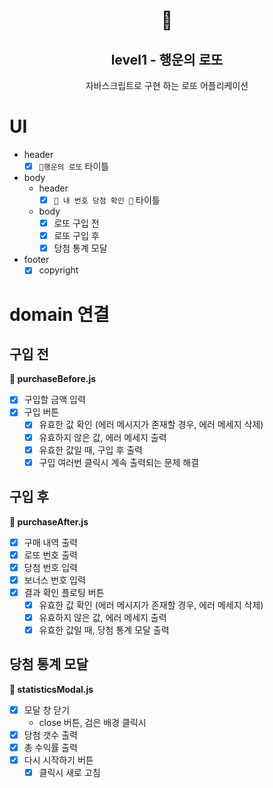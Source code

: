 <h1 align="middle">🎱</h1>
<h2 align="middle">level1 - 행운의 로또</h2>
<p align="middle">자바스크립트로 구현 하는 로또 어플리케이션</p>

# UI

- header
  - [x] `🎱행운의 로또` 타이틀
- body
  - header
    - [x] `🎱 내 번호 당첨 확인 🎱` 타이틀
  - body
    - [x] 로또 구입 전
    - [x] 로또 구입 후
    - [x] 당첨 통계 모달
- footer
  - [x] copyright

# domain 연결

## 구입 전

**📑 purchaseBefore.js**

- [x] 구입할 금액 입력
- [x] 구입 버튼
  - [x] 유효한 값 확인 (에러 메시지가 존재할 경우, 에러 메세지 삭제)
  - [x] 유효하지 않은 값, 에러 메세지 출력
  - [x] 유효한 값일 때, 구입 후 출력
  - [x] 구입 여러번 클릭시 계속 출력되는 문제 해결

## 구입 후

**📑 purchaseAfter.js**

- [x] 구매 내역 출력
- [x] 로또 번호 출력
- [x] 당첨 번호 입력
- [x] 보너스 번호 입력
- [x] 결과 확인 플로팅 버튼
  - [x] 유효한 값 확인 (에러 메시지가 존재할 경우, 에러 메세지 삭제)
  - [x] 유효하지 않은 값, 에러 메세지 출력
  - [x] 유효한 값일 때, 당첨 통계 모달 출력

## 당첨 통계 모달

**📑 statisticsModal.js**

- [x] 모달 창 닫기
  - close 버튼, 검은 배경 클릭시
- [x] 당첨 갯수 출력
- [x] 총 수익률 출력
- [x] 다시 시작하기 버튼
  - [x] 클릭시 새로 고침
